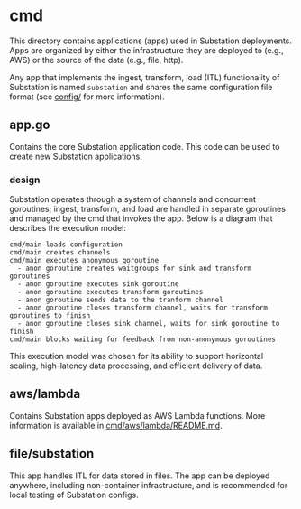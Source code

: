 # cmd

This directory contains applications (apps) used in Substation deployments. Apps are organized by either the infrastructure they are deployed to (e.g., AWS) or the source of the data (e.g., file, http).

Any app that implements the ingest, transform, load (ITL) functionality of Substation is named `substation` and shares the same configuration file format (see [config/](/config/) for more information).

## app.go

Contains the core Substation application code. This code can be used to create new Substation applications.

### design

Substation operates through a system of channels and concurrent goroutines; ingest, transform, and load are handled in separate goroutines and managed by the cmd that invokes the app. Below is a diagram that describes the execution model:

```
cmd/main loads configuration
cmd/main creates channels
cmd/main executes anonymous goroutine
  - anon goroutine creates waitgroups for sink and transform goroutines
  - anon goroutine executes sink goroutine
  - anon goroutine executes transform goroutines
  - anon goroutine sends data to the tranform channel
  - anon goroutine closes transform channel, waits for transform goroutines to finish
  - anon goroutine closes sink channel, waits for sink goroutine to finish
cmd/main blocks waiting for feedback from non-anonymous goroutines
```

This execution model was chosen for its ability to support horizontal scaling, high-latency data processing, and efficient delivery of data.

## aws/lambda

Contains Substation apps deployed as AWS Lambda functions. More information is available in 
[cmd/aws/lambda/README.md](/cmd/aws/lambda/README.md).

## file/substation

This app handles ITL for data stored in files. The app can be deployed anywhere, including non-container infrastructure, and is recommended for local testing of Substation configs.
